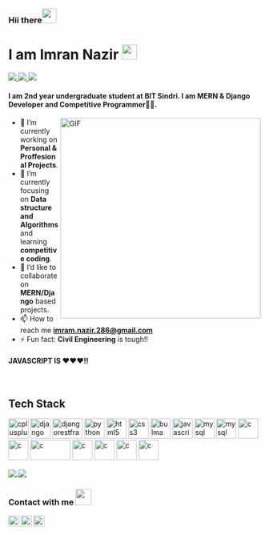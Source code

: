 <h3>Hii there<img src="https://github.com/TheDudeThatCode/TheDudeThatCode/blob/master/Assets/Hi.gif" width="29px"></h3>
<h1>I am Imran Nazir <img src="https://emojis.slackmojis.com/emojis/images/1531849430/4246/blob-sunglasses.gif?1531849430" width="30"/></h1>

<a href="https://github.com/the-cross-art">
  <img src="https://img.shields.io/badge/@imran-30302f?style=flat&logo=github"/>
</a>
<a href="https://www.instagram.com/_its.imran__/">
  <img src="https://img.shields.io/badge/@imran-30302f?style=flat&logo=instagram"/>
</a>
<a href="https://www.linkedin.com/in/imran-nazir-692abb112/">
  <img src="https://img.shields.io/badge/@imran-30302f?style=flat&logo=linkedin"/>
</a>

#### I am 2nd year undergraduate student at BIT Sindri. I am MERN & Django Developer and Competitive Programmer👩‍💻.

<img align="right" alt="GIF" src="https://cdn.hashnode.com/res/hashnode/image/upload/v1621705542437/4shUyEk2t.gif" width="400px"/>

- 🔭 I’m currently working on **Personal & Proffesional Projects**. 
- 🌱 I’m currently focusing on **Data structure and Algorithms** and learning **competitive coding**.
- 👯 I’d like to collaborate on **MERN/Django** based projects.
- 📫 How to reach me **imram.nazir.286@gmail.com**
- ⚡ Fun fact: **Civil Engineering** is tough!!

#### JAVASCRIPT IS ❤️❤️❤️!!

<br>
<h2 align="left">Tech Stack</h2>
<p align="left">
<img src="https://seeklogo.com/images/J/java-logo-7F8B35BAB3-seeklogo.com.png" alt="cplusplus" width="40" height="40"/> 
<img src="https://img.favpng.com/20/6/19/django-python-computer-icons-logo-portable-network-graphics-png-favpng-fmTDmunynSK52axsEWGWJeDad.jpg" alt="django" width="40" height="40"/> 
<img src="https://cdn.worldvectorlogo.com/logos/nodejs-icon.svg" alt="djangorestframework" width="60" height="40"/>
<img src="https://seeklogo.net/wp-content/uploads/2020/12/python-logo.png" alt="python" width="40" height="40"/> 
<img src="https://upload.wikimedia.org/wikipedia/commons/thumb/3/38/HTML5_Badge.svg/600px-HTML5_Badge.svg.png" alt="html5" width="40" height="40"/> 
<img src="https://upload.wikimedia.org/wikipedia/commons/thumb/3/3d/CSS.3.svg/1200px-CSS.3.svg.png" alt="css3" width="40" height="40"/> 
<img src="https://upload.wikimedia.org/wikipedia/commons/thumb/9/93/Amazon_Web_Services_Logo.svg/1024px-Amazon_Web_Services_Logo.svg.png" alt="bulma" width="40" height="40"/> 
<img src="https://upload.wikimedia.org/wikipedia/commons/thumb/d/d4/Javascript-shield.svg/1200px-Javascript-shield.svg.png" alt="javascript" width="40" height="40"/> 
<img src="https://www.vectorlogo.zone/logos/mysql/mysql-official.svg" alt="mysql" width="40" height="40"/> 
<img src="https://download.logo.wine/logo/PostgreSQL/PostgreSQL-Logo.wine.png" alt="mysql" width="40" height="40"/> 
<img src="https://cdn.iconscout.com/icon/free/png-512/c-programming-569564.png" alt="c" width="40" height="40"/>
  <img src="https://www.docker.com/sites/default/files/d8/2019-07/vertical-logo-monochromatic.png" alt="c" width="40" height="40"/> 
  <img src="https://png.pngitem.com/pimgs/s/107-1072041_kubernetes-logo-png-transparent-png.png" alt="c" width="80" height="40"/> 
  <img src="https://upload.wikimedia.org/wikipedia/commons/thumb/4/4c/Typescript_logo_2020.svg/1200px-Typescript_logo_2020.svg.png" alt="c" width="40" height="40"/> 
  <img src="https://www.freecodecamp.org/news/content/images/2020/10/gcp.png" alt="c"  height="40"/> 
  <img src="https://img.icons8.com/color/452/firebase.png" alt="c"  height="40"/> 
  <img src="https://upload.wikimedia.org/wikipedia/commons/thumb/a/a7/React-icon.svg/1280px-React-icon.svg.png" alt="c"  height="40"/> 
  
  
</p>
<a href="https://github.com/the-cross-art">
  <img src="https://github-readme-stats.vercel.app/api?username=the-cross-art&count_private=true" align="center" style="max-width: 50%"/>
</a>
<a href="https://github.com/the-cross-art">
  <img src="https://github-readme-stats.vercel.app/api/top-langs/?username=the-cross-art&layout=compact" align="center"/>
</a>


### Contact with me <img src="https://github.com/TheDudeThatCode/TheDudeThatCode/blob/master/Assets/Handshake.gif" height="32px">

<a href="mailto:imram.nazir.286@gmail.com"><img align="left" alt="Imran | Mail" width="22px" src="https://cdn.jsdelivr.net/npm/simple-icons@v3/icons/gmail.svg" /></a>
<a href="https://www.linkedin.com/in/imran-nazir-692abb112/"><img align="left" alt="Imran | LinkedIn" width="22px" src="https://cdn.jsdelivr.net/npm/simple-icons@v3/icons/linkedin.svg" /></a>
<a href="https://github.com/the-cross-art"><img align="left" alt="Imran | Instagram" width="22px" src="https://cdn.jsdelivr.net/npm/simple-icons@v3/icons/github.svg" /></a>
